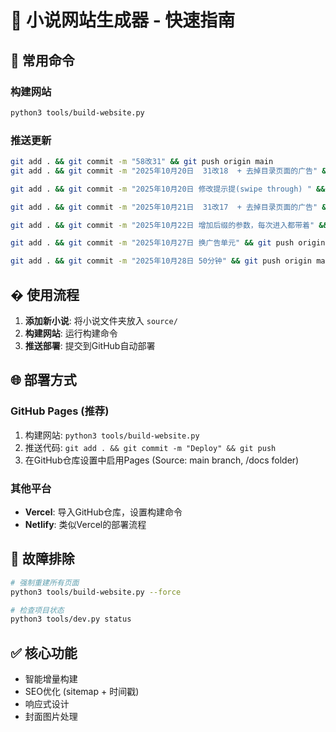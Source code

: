 # 🎉 小说网站生成器 - 快速指南

## 🚀 常用命令

### 构建网站
```bash
python3 tools/build-website.py
```

### 推送更新
```bash
git add . && git commit -m "58改31" && git push origin main
git add . && git commit -m "2025年10月20日  31改18  + 去掉目录页面的广告" && git push origin main

git add . && git commit -m "2025年10月20日 修改提示提(swipe through) " && git push origin main

git add . && git commit -m "2025年10月21日  31改17  + 去掉目录页面的广告" && git push origin main

git add . && git commit -m "2025年10月22日 增加后缀的参数，每次进入都带着" && git push origin main

git add . && git commit -m "2025年10月27日 换广告单元" && git push origin main

git add . && git commit -m "2025年10月28日 50分钟" && git push origin main

```

## � 使用流程

1. **添加新小说**: 将小说文件夹放入 `source/`
2. **构建网站**: 运行构建命令
3. **推送部署**: 提交到GitHub自动部署

## 🌐 部署方式

### GitHub Pages (推荐)
1. 构建网站: `python3 tools/build-website.py`
2. 推送代码: `git add . && git commit -m "Deploy" && git push`
3. 在GitHub仓库设置中启用Pages (Source: main branch, /docs folder)

### 其他平台
- **Vercel**: 导入GitHub仓库，设置构建命令
- **Netlify**: 类似Vercel的部署流程

## 🔧 故障排除

```bash
# 强制重建所有页面
python3 tools/build-website.py --force

# 检查项目状态
python3 tools/dev.py status
```

## ✅ 核心功能
- 智能增量构建
- SEO优化 (sitemap + 时间戳)
- 响应式设计
- 封面图片处理
